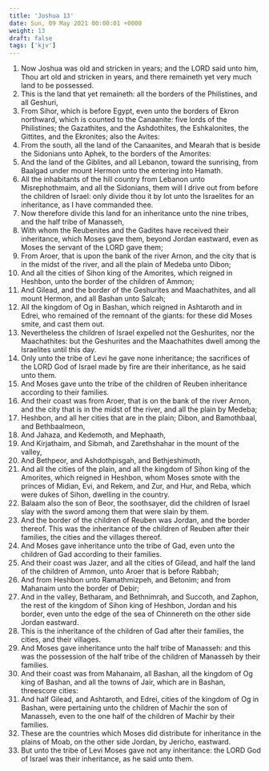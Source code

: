 ```yaml
---
title: 'Joshua 13'
date: Sun, 09 May 2021 00:00:01 +0000
weight: 13
draft: false
tags: ['kjv'] 
---
```


1. Now Joshua was old and stricken in years; and the LORD said unto him, Thou art old and stricken in years, and there remaineth yet very much land to be possessed.
2. This is the land that yet remaineth: all the borders of the Philistines, and all Geshuri,
3. From Sihor, which is before Egypt, even unto the borders of Ekron northward, which is counted to the Canaanite: five lords of the Philistines; the Gazathites, and the Ashdothites, the Eshkalonites, the Gittites, and the Ekronites; also the Avites:
4. From the south, all the land of the Canaanites, and Mearah that is beside the Sidonians unto Aphek, to the borders of the Amorites:
5. And the land of the Giblites, and all Lebanon, toward the sunrising, from Baalgad under mount Hermon unto the entering into Hamath.
6. All the inhabitants of the hill country from Lebanon unto Misrephothmaim, and all the Sidonians, them will I drive out from before the children of Israel: only divide thou it by lot unto the Israelites for an inheritance, as I have commanded thee.
7. Now therefore divide this land for an inheritance unto the nine tribes, and the half tribe of Manasseh,
8. With whom the Reubenites and the Gadites have received their inheritance, which Moses gave them, beyond Jordan eastward, even as Moses the servant of the LORD gave them;
9. From Aroer, that is upon the bank of the river Arnon, and the city that is in the midst of the river, and all the plain of Medeba unto Dibon;
10. And all the cities of Sihon king of the Amorites, which reigned in Heshbon, unto the border of the children of Ammon;
11. And Gilead, and the border of the Geshurites and Maachathites, and all mount Hermon, and all Bashan unto Salcah;
12. All the kingdom of Og in Bashan, which reigned in Ashtaroth and in Edrei, who remained of the remnant of the giants: for these did Moses smite, and cast them out.
13. Nevertheless the children of Israel expelled not the Geshurites, nor the Maachathites: but the Geshurites and the Maachathites dwell among the Israelites until this day.
14. Only unto the tribe of Levi he gave none inheritance; the sacrifices of the LORD God of Israel made by fire are their inheritance, as he said unto them.
15. And Moses gave unto the tribe of the children of Reuben inheritance according to their families.
16. And their coast was from Aroer, that is on the bank of the river Arnon, and the city that is in the midst of the river, and all the plain by Medeba;
17. Heshbon, and all her cities that are in the plain; Dibon, and Bamothbaal, and Bethbaalmeon,
18. And Jahaza, and Kedemoth, and Mephaath,
19. And Kirjathaim, and Sibmah, and Zarethshahar in the mount of the valley,
20. And Bethpeor, and Ashdothpisgah, and Bethjeshimoth,
21. And all the cities of the plain, and all the kingdom of Sihon king of the Amorites, which reigned in Heshbon, whom Moses smote with the princes of Midian, Evi, and Rekem, and Zur, and Hur, and Reba, which were dukes of Sihon, dwelling in the country.
22. Balaam also the son of Beor, the soothsayer, did the children of Israel slay with the sword among them that were slain by them.
23. And the border of the children of Reuben was Jordan, and the border thereof. This was the inheritance of the children of Reuben after their families, the cities and the villages thereof.
24. And Moses gave inheritance unto the tribe of Gad, even unto the children of Gad according to their families.
25. And their coast was Jazer, and all the cities of Gilead, and half the land of the children of Ammon, unto Aroer that is before Rabbah;
26. And from Heshbon unto Ramathmizpeh, and Betonim; and from Mahanaim unto the border of Debir;
27. And in the valley, Betharam, and Bethnimrah, and Succoth, and Zaphon, the rest of the kingdom of Sihon king of Heshbon, Jordan and his border, even unto the edge of the sea of Chinnereth on the other side Jordan eastward.
28. This is the inheritance of the children of Gad after their families, the cities, and their villages.
29. And Moses gave inheritance unto the half tribe of Manasseh: and this was the possession of the half tribe of the children of Manasseh by their families.
30. And their coast was from Mahanaim, all Bashan, all the kingdom of Og king of Bashan, and all the towns of Jair, which are in Bashan, threescore cities:
31. And half Gilead, and Ashtaroth, and Edrei, cities of the kingdom of Og in Bashan, were pertaining unto the children of Machir the son of Manasseh, even to the one half of the children of Machir by their families.
32. These are the countries which Moses did distribute for inheritance in the plains of Moab, on the other side Jordan, by Jericho, eastward.
33. But unto the tribe of Levi Moses gave not any inheritance: the LORD God of Israel was their inheritance, as he said unto them.
